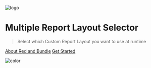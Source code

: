 <!-- _coverpage.md -->

![logo](https://redandbundle.files.wordpress.com/2019/01/Main-small.png)

# Multiple Report Layout Selector
> Select which Custom Report Layout you want to use at runtime

[About Red and Bundle](https://redandbundle.com/)
[Get Started](/README.md)

<!-- background color -->

![color](#FFFFFF)